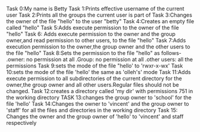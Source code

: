 Task 0:My name is Betty
Task 1:Prints effective username of the current user
Task 2:Prints all the groups the current user is part of 
Task 3:Changes the owner of the file "hello" to the user "betty"
Task 4:Creates an empty file called "hello"
Task 5:Adds execute permission to the owner of the file "hello"
Task 6: Adds execute permission to the owner and the group owner,and read permission to other users, to the file "hello"
Task 7:Adds execution permission to the owner,the group owner and the other users to the file "hello"
Task 8:Sets the permission to the file "hello" as follows-
               .owner: no permission at all
               .Group: no permission at all
               .other users: all the permissions
Task 9:sets the mode of the file "hello' to 'rwxr-x-wx'
Task 10:sets the mode of the file 'hello' the same as 'olleh's' mode
Task 11:Adds execute permission to all subdirectories of the current directory for the owner,the group owner and all other users.Regular  files should not be changed.
Task 12:creates a directory called 'my dir' with permissions 751 in the working directory
TASK 13:changes the group owner to 'school' for the file 'hello'
Task 14:Changes the owner to 'vincent' and the group owner to 'staff' for all the files and directories in the working directory
Task 15: Changes the owner and the group owner of 'hello' to 'vincent' and staff respectively

